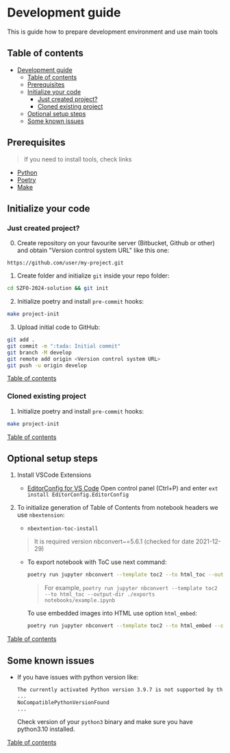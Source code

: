 # Development guide

This is guide how to prepare development environment and use main tools

## Table of contents

- [Development guide](#development-guide)
  - [Table of contents](#table-of-contents)
  - [Prerequisites](#prerequisites)
  - [Initialize your code](#initialize-your-code)
    - [Just created project?](#just-created-project)
    - [Cloned existing project](#cloned-existing-project)
  - [Optional setup steps](#optional-setup-steps)
  - [Some known issues](#some-known-issues)

## Prerequisites

> If you need to install tools, check links

- [Python](docs/TOOLS.md#python)
- [Poetry](docs/TOOLS.md#poetry)
- [Make](docs/TOOLS.md#make)

## Initialize your code

### Just created project?

0. Create repository on your favourite server (Bitbucket, Github or other) and obtain "Version control system URL" like this one:

```url
https://github.com/user/my-project.git
```

1. Create folder and initialize `git` inside your repo folder:

```bash
cd SZFO-2024-solution && git init
```

2. Initialize poetry and install `pre-commit` hooks:

```bash
make project-init
```

3. Upload initial code to GitHub:

```bash
git add .
git commit -m ":tada: Initial commit"
git branch -M develop
git remote add origin <Version control system URL>
git push -u origin develop
```

[Table of contents](#table-of-contents)

### Cloned existing project

1. Initialize poetry and install `pre-commit` hooks:

```bash
make project-init
```

[Table of contents](#table-of-contents)

## Optional setup steps

1. Install VSCode Extensions
   - [EditorConfig for VS Code](https://marketplace.visualstudio.com/items?itemName=EditorConfig.EditorConfig)
      Open control panel (Ctrl+P) and enter `ext install EditorConfig.EditorConfig`

1. To initialize generation of Table of Contents from notebook headers we use `nbextension`:

    - `nbextention-toc-install`

    > It is required version nbconvert~=5.6.1 (checked for date 2021-12-29)

    - To export notebook with ToC use next command:

      ```bash
      poetry run jupyter nbconvert --template toc2 --to html_toc --output-dir ./exports <путь до файла>
      ```

      > For example, `poetry run jupyter nbconvert --template toc2 --to html_toc --output-dir ./exports notebooks/example.ipynb`

      To use embedded images into HTML use option `html_embed`:

      ```bash
      poetry run jupyter nbconvert --template toc2 --to html_embed --output-dir ./exports <путь до файла>
      ```

[Table of contents](#table-of-contents)

## Some known issues

- If you have issues with python version like:

    ```bash
    The currently activated Python version 3.9.7 is not supported by the project (~3.10.0)
    ...
    NoCompatiblePythonVersionFound
    ...
    ```

    Check version of your `python3` binary and make sure you have python3.10 installed.

[Table of contents](#table-of-contents)

